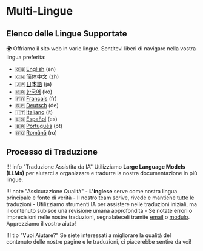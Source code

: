 # Multi-Lingue

## Elenco delle Lingue Supportate

🌍 Offriamo il sito web in varie lingue.
Sentitevi liberi di navigare nella vostra lingua preferita:

- 🇬🇧 [English](/) (en)
- 🇨🇳 [简体中文](/zh) (zh)
- 🇯🇵 [日本語](/ja) (ja)
- 🇰🇷 [한국어](/ko) (ko)
- 🇫🇷 [Français](/fr) (fr)
- 🇩🇪 [Deutsch](/de) (de)
- 🇮🇹 [Italiano](/it) (it)
- 🇪🇸 [Español](/es) (es)
- 🇧🇷 [Português](/pt) (pt)
- 🇷🇴 [Română](/ro) (ro)

## Processo di Traduzione

!!! info "Traduzione Assistita da IA"
    Utilizziamo **Large Language Models (LLMs)** per aiutarci a organizzare e tradurre la nostra documentazione in più lingue.

!!! note "Assicurazione Qualità"
    - **L'inglese** serve come nostra lingua principale e fonte di verità
    - Il nostro team scrive, rivede e mantiene tutte le traduzioni
    - Utilizziamo strumenti IA per assistere nelle traduzioni iniziali, ma il contenuto subisce una revisione umana approfondita
    - Se notate errori o imprecisioni nelle nostre traduzioni, segnalateceli tramite [email](mailto:info@techxartisan.com) o [modulo](/feedback). Apprezziamo il vostro aiuto!

!!! tip "Vuoi Aiutare?"
    Se siete interessati a migliorare la qualità del contenuto delle nostre pagine e le traduzioni, ci piacerebbe sentire da voi!
